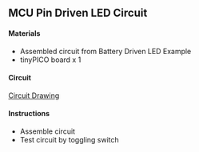 ## MCU Pin Driven LED Circuit

#### Materials
 - Assembled circuit from Battery Driven LED Example
 - tinyPICO board x 1

#### Circuit
[Circuit Drawing](lesson01-02.pdf)

#### Instructions
 - Assemble circuit
 - Test circuit by toggling switch
